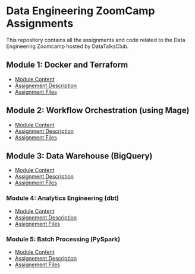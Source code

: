 <h1>Data Engineering ZoomCamp Assignments</h1>

This repository contains all the assignments and code related to the Data Engineering Zoomcamp hosted by DataTalksClub.

## Module 1: Docker and Terraform
- [Module Content](https://github.com/DataTalksClub/data-engineering-zoomcamp/tree/main/01-docker-terraform)
- [Assignement Description](https://github.com/DataTalksClub/data-engineering-zoomcamp/blob/main/cohorts/2024/01-docker-terraform/homework.md)
- [Assignment Files](https://github.com/marcelaulloa/data-engineering-zoomcamp-assignments/tree/main/01-docker-terraform)

## Module 2: Workflow Orchestration (using Mage)
- [Module Content](https://github.com/DataTalksClub/data-engineering-zoomcamp/tree/main/02-workflow-orchestration)
- [Assignment Description](https://github.com/DataTalksClub/data-engineering-zoomcamp/blob/main/cohorts/2024/02-workflow-orchestration/homework.md)
- [Assignment Files](https://github.com/marcelaulloa/data-engineering-zoomcamp-assignments/tree/main/02-workflow-orchestration/assignment)

## Module 3: Data Warehouse (BigQuery)
- [Module Content](https://github.com/DataTalksClub/data-engineering-zoomcamp/tree/main/03-data-warehouse)
- [Assignment Description](https://github.com/DataTalksClub/data-engineering-zoomcamp/blob/main/cohorts/2024/03-data-warehouse/homework.md)
- [Assignment Files](https://github.com/marcelaulloa/data-engineering-zoomcamp-assignments/tree/main/03-data-warehouse)

### Module 4: Analytics Engineering (dbt)
- [Module Content](https://github.com/DataTalksClub/data-engineering-zoomcamp/tree/main/04-analytics-engineering)
- [Assignement Description](https://github.com/DataTalksClub/data-engineering-zoomcamp/blob/main/cohorts/2024/04-analytics-engineering/homework.md)
- [Assignement Files](https://github.com/marcelaulloa/data-engineering-zoomcamp-assignments/tree/main/04-analytics-engineering)

### Module 5: Batch Processing (PySpark)
- [Module Content](https://github.com/DataTalksClub/data-engineering-zoomcamp/tree/main/05-batch)
- [Assignement Description](https://github.com/DataTalksClub/data-engineering-zoomcamp/blob/main/cohorts/2024/05-batch/homework.md)
- [Assignement Files](https://github.com/marcelaulloa/data-engineering-zoomcamp-assignments/tree/main/05-batch)